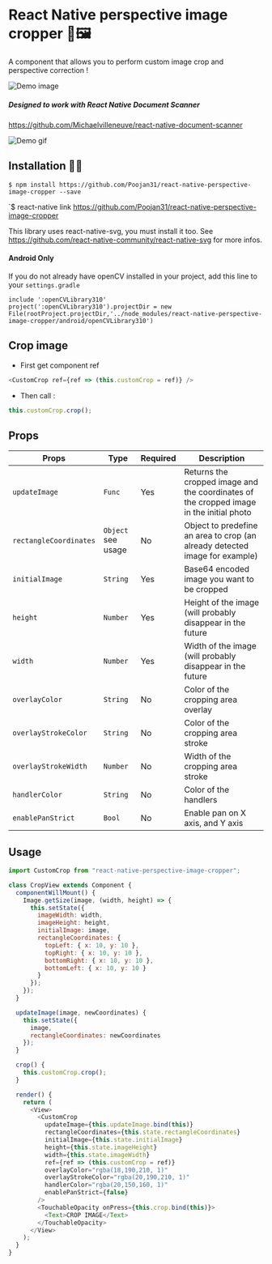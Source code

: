 # React Native perspective image cropper 📐🖼

A component that allows you to perform custom image crop and perspective correction !

![Demo image](https://s3-eu-west-1.amazonaws.com/michaelvilleneuve/demo-crop.gif)

##### Designed to work with React Native Document Scanner

https://github.com/Michaelvilleneuve/react-native-document-scanner

![Demo gif](https://raw.githubusercontent.com/Michaelvilleneuve/react-native-document-scanner/master/images/demo.gif)

## Installation 🚀🚀

`$ npm install https://github.com/Poojan31/react-native-perspective-image-cropper --save`

`$ react-native link https://github.com/Poojan31/react-native-perspective-image-cropper

This library uses react-native-svg, you must install it too. See https://github.com/react-native-community/react-native-svg for more infos.

#### Android Only

If you do not already have openCV installed in your project, add this line to your `settings.gradle`

```
include ':openCVLibrary310'
project(':openCVLibrary310').projectDir = new File(rootProject.projectDir,'../node_modules/react-native-perspective-image-cropper/android/openCVLibrary310')
```

## Crop image

- First get component ref

```javascript
<CustomCrop ref={ref => (this.customCrop = ref)} />
```

- Then call :

```javascript
this.customCrop.crop();
```

## Props

| Props                  | Type               | Required | Description                                                                             |
| ---------------------- | ------------------ | -------- | --------------------------------------------------------------------------------------- |
| `updateImage`          | `Func`             | Yes      | Returns the cropped image and the coordinates of the cropped image in the initial photo |
| `rectangleCoordinates` | `Object` see usage | No       | Object to predefine an area to crop (an already detected image for example)             |
| `initialImage`         | `String`           | Yes      | Base64 encoded image you want to be cropped                                             |
| `height`               | `Number`           | Yes      | Height of the image (will probably disappear in the future                              |
| `width`                | `Number`           | Yes      | Width of the image (will probably disappear in the future                               |
| `overlayColor`         | `String`           | No       | Color of the cropping area overlay                                                      |
| `overlayStrokeColor`   | `String`           | No       | Color of the cropping area stroke                                                       |
| `overlayStrokeWidth`   | `Number`           | No       | Width of the cropping area stroke                                                       |
| `handlerColor`         | `String`           | No       | Color of the handlers                                                                   |
| `enablePanStrict`      | `Bool`             | No       | Enable pan on X axis, and Y axis                                                        |

## Usage

```javascript
import CustomCrop from "react-native-perspective-image-cropper";

class CropView extends Component {
  componentWillMount() {
    Image.getSize(image, (width, height) => {
      this.setState({
        imageWidth: width,
        imageHeight: height,
        initialImage: image,
        rectangleCoordinates: {
          topLeft: { x: 10, y: 10 },
          topRight: { x: 10, y: 10 },
          bottomRight: { x: 10, y: 10 },
          bottomLeft: { x: 10, y: 10 }
        }
      });
    });
  }

  updateImage(image, newCoordinates) {
    this.setState({
      image,
      rectangleCoordinates: newCoordinates
    });
  }

  crop() {
    this.customCrop.crop();
  }

  render() {
    return (
      <View>
        <CustomCrop
          updateImage={this.updateImage.bind(this)}
          rectangleCoordinates={this.state.rectangleCoordinates}
          initialImage={this.state.initialImage}
          height={this.state.imageHeight}
          width={this.state.imageWidth}
          ref={ref => (this.customCrop = ref)}
          overlayColor="rgba(18,190,210, 1)"
          overlayStrokeColor="rgba(20,190,210, 1)"
          handlerColor="rgba(20,150,160, 1)"
          enablePanStrict={false}
        />
        <TouchableOpacity onPress={this.crop.bind(this)}>
          <Text>CROP IMAGE</Text>
        </TouchableOpacity>
      </View>
    );
  }
}
```
